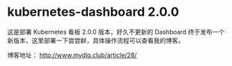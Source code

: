 # kubernetes-dashboard 2.0.0

这是部署 Kubernetes 看板 2.0.0 版本，好久不更新的 Dashboard 终于发布一个新版本，这里部署一下尝尝鲜，具体操作流程可以查看我的博客。

博客地址： http://www.mydlq.club/article/28/